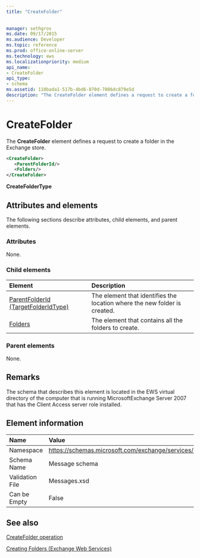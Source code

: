 ```yaml
---
title: "CreateFolder"
 
 
manager: sethgros
ms.date: 09/17/2015
ms.audience: Developer
ms.topic: reference
ms.prod: office-online-server
ms.technology: ews
ms.localizationpriority: medium
api_name:
- CreateFolder
api_type:
- schema
ms.assetid: 110bada1-517b-4bd6-870d-7086dc879e5d
description: "The CreateFolder element defines a request to create a folder in the Exchange store."
---
```


# CreateFolder

The **CreateFolder** element defines a request to create a folder in the Exchange store. 
  
```xml
<CreateFolder>
   <ParentFolderId/>
   <Folders/>
</CreateFolder>
```

 **CreateFolderType**
## Attributes and elements

The following sections describe attributes, child elements, and parent elements.
  
### Attributes

None.
  
### Child elements

|**Element**|**Description**|
|:-----|:-----|
|[ParentFolderId (TargetFolderIdType)](parentfolderid-targetfolderidtype.md) <br/> |The element that identifies the location where the new folder is created.  <br/> |
|[Folders](folders-ex15websvcsotherref.md) <br/> |The element that contains all the folders to create.  <br/> |
   
### Parent elements

None.
  
## Remarks

The schema that describes this element is located in the EWS virtual directory of the computer that is running MicrosoftExchange Server 2007 that has the Client Access server role installed.
  
## Element information

|**Name**|**Value**|
|:-----|:-----|
|Namespace  <br/> |https://schemas.microsoft.com/exchange/services/2006/messages  <br/> |
|Schema Name  <br/> |Message schema  <br/> |
|Validation File  <br/> |Messages.xsd  <br/> |
|Can be Empty  <br/> |False  <br/> |
   
## See also



[CreateFolder operation](createfolder-operation.md)


[Creating Folders (Exchange Web Services)](https://msdn.microsoft.com/library/3b15b0ec-8691-45ed-9a24-a91ff732d6cf%28Office.15%29.aspx)

